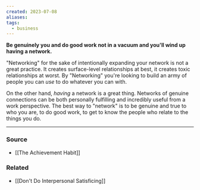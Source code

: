 ```yaml
---
created: 2023-07-08
aliases: 
tags:
  - business
---
```

**Be genuinely you and do good work not in a vacuum and you'll wind up having a network.**

"Networking" for the sake of intentionally expanding your network is not a great practice. It creates surface-level relationships at best, it creates toxic relationships at worst. By "Networking" you're looking to build an army of people you can *use* to do whatever you can with.

On the other hand, *having* a network is a great thing. Networks of genuine connections can be both personally fulfilling and incredibly useful from a work perspective. The best way to "network" is to be genuine and true to who you are, to do good work, to get to know the people who relate to the things you do.

****
### Source
- [[The Achievement Habit]]

### Related
- [[Don't Do Interpersonal Satisficing]]
